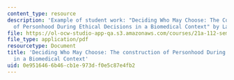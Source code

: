```yaml
---
content_type: resource
description: 'Example of student work: "Deciding Who May Choose: The Construction
  of Personhood During Ethical Decisions in a Biomedical Context" by Laura Martini.'
file: https://ol-ocw-studio-app-qa.s3.amazonaws.com/courses/21a-112-seminar-in-ethnography-and-fieldwork-spring-2008/0e9516466b46cb1e973df0e5c87e4fb2_martini.pdf
file_type: application/pdf
resourcetype: Document
title: 'Deciding Who May Choose: The construction of Personhood During Ethical Decisions
  in a Biomedical Context'
uid: 0e951646-6b46-cb1e-973d-f0e5c87e4fb2
---
```


